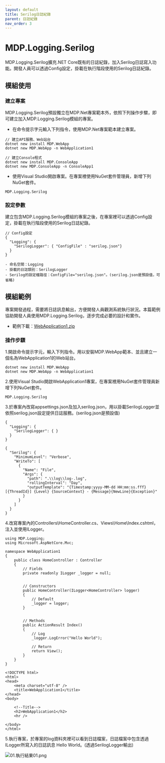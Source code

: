 ```yaml
---
layout: default
title: Serilog日誌紀錄
parent: 日誌紀錄
nav_order: 3
---
```


# MDP.Logging.Serilog

MDP.Logging.Serilog擴充.NET Core既有的日誌紀錄，加入Serilog日誌寫入功能。開發人員可以透過Config設定，掛載在執行階段使用的Serilog日誌紀錄。


## 模組使用

### 建立專案

MDP.Logging.Serilog預設獨立在MDP.Net專案範本外，依照下列操作步驟，即可建立加入MDP.Logging.Serilog模組的專案。

- 在命令提示字元輸入下列指令，使用MDP.Net專案範本建立專案。
 
```
// 建立API服務、Web站台
dotnet new install MDP.WebApp
dotnet new MDP.WebApp -n WebApplication1

// 建立Console程式
dotnet new install MDP.ConsoleApp
dotnet new MDP.ConsoleApp -n ConsoleApp1
```

- 使用Visual Studio開啟專案。在專案裡使用NuGet套件管理員，新增下列NuGet套件。

```
MDP.Logging.Serilog
```

### 設定參數

建立包含MDP.Logging.Serilog模組的專案之後，在專案裡可以透過Config設定，掛載在執行階段使用的Serilog日誌紀錄。

```
// Config設定
{
  "Logging": {
    "SerilogLogger": { "ConfigFile" : "serilog.json"}
  }
}

- 命名空間：Logging
- 掛載的日誌類別：SerilogLogger
- Serilog的設定檔路徑：ConfigFile="serilog.json"。(serilog.json是預設值，可省略)
```


## 模組範例

專案開發過程，需要將日誌訊息輸出，方便開發人員觀測系統執行狀況。本篇範例協助開發人員使用MDP.Logging.Serilog，逐步完成必要的設計和實作。

- 範例下載：[WebApplication1.zip](https://clark159.github.io/MDP.Net/日誌紀錄/Serilog日誌紀錄/WebApplication1.zip)

### 操作步驟

1.開啟命令提示字元，輸入下列指令。用以安裝MDP.WebApp範本、並且建立一個名為WebApplication1的Web站台。

```
dotnet new install MDP.WebApp
dotnet new MDP.WebApp -n WebApplication1
```

2.使用Visual Studio開啟WebApplication1專案，在專案裡用NuGet套件管理員新增下列NuGet套件。

```
MDP.Logging.Serilog
```

3.於專案內改寫appsettings.json及加入serilog.json，用以掛載SerilogLogger並依照serilog.json設定提供日誌服務。(serilog.json是預設值)

```
{
  "Logging": {
    "SerilogLogger": { }
  }
}
```

```
{
  "Serilog": {
    "MinimumLevel": "Verbose",
    "WriteTo": [
      {
        "Name": "File",
        "Args": {
          "path": ".\\log\\log-.log",
          "rollingInterval": "Day",
          "outputTemplate": "{Timestamp:yyyy-MM-dd HH:mm:ss.fff} [{ThreadId}] {Level} {SourceContext} - {Message}{NewLine}{Exception}"
        }
      }
    ]
  }
}
```

4.改寫專案內的Controllers\HomeController.cs、Views\Home\Index.cshtml，注入並使用ILogger。

```
using MDP.Logging;
using Microsoft.AspNetCore.Mvc;

namespace WebApplication1
{
    public class HomeController : Controller
    {
        // Fields
        private readonly ILogger _logger = null;


        // Constructors
        public HomeController(ILogger<HomeController> logger)
        {
            // Default
            _logger = logger;
        }


        // Methods
        public ActionResult Index()
        {
            // Log
            _logger.LogError("Hello World");

            // Return
            return View();
        }
    }
}
```

```
<!DOCTYPE html>
<html>
<head>
    <meta charset="utf-8" />
    <title>WebApplication1</title>
</head>
<body>

    <!--Title-->
    <h2>WebApplication1</h2>
    <hr />

</body>
</html>
```

5.執行專案，於專案的log資料夾裡可以看到日誌檔案，日誌檔案中包含透過ILogger所寫入的日誌訊息 Hello World。(透過SerilogLogger輸出)

![01.執行結果01.png](https://clark159.github.io/MDP.Net/日誌紀錄/Serilog日誌紀錄/01.執行結果01.png)
